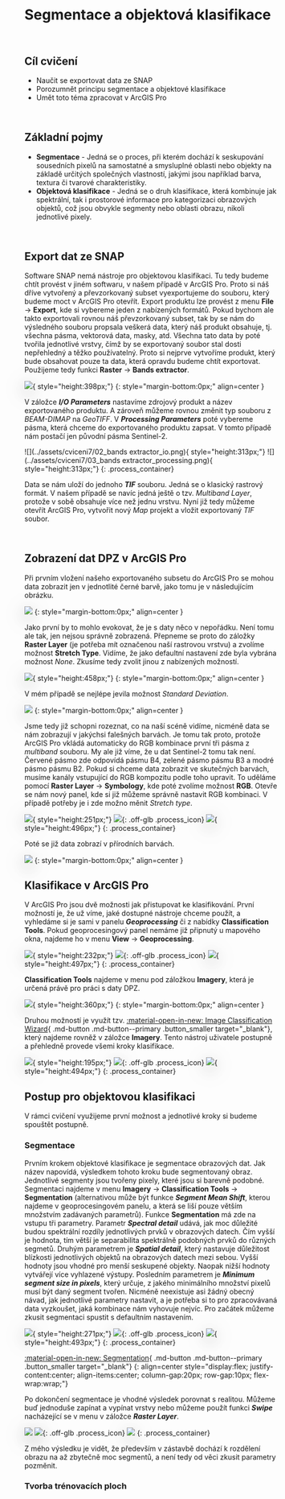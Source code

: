 <style>
  .md-typeset__scrollwrap {text-align: center ;}
  table th {text-align: center !important;}
  table td {text-align: center !important;}
  h2 {font-weight:700 !important;}                                                                   /* Pokus – zmena formatu nadpisu 2 */
  figcaption {font-size:12px;margin-top:5px !important;text-align:center;line-height:1.2em;}         /* Formatovani Popisku obrazku */
  hr.l1 {background-color:var(--md-primary-fg-color);height:2px;margin-bottom:3em !important;}       /* Formatovani Break Line – LEVEL 1 */
  img,iframe {filter:drop-shadow(0 10px 16px rgba(0,0,0,0.2)) drop-shadow(0 6px 20px rgba(0,0,0,0.2)) !important; object-fit:contain;} /* Stin pod obrazky a videi */

  /* TLACITKA */
  .md-button {text-align:center;transition: all .1s ease-in-out !important;}  /* Button – zarovnani textu */
  .md-button:hover {transform: scale(1.04);opacity:.8;background-color:var(--md-primary-fg-color) !important;border-color:var(--md-primary-fg-color) !important;color:var(--md-primary-bg-color) !important;/*filter: brightness(80%);*/}            /* Button Hover – animace zvetseni a zmeny barvy */
  .md-button:focus {opacity:.8;background-color:var(--md-primary-fg-color) !important;border-color:var(--md-primary-fg-color) !important;color:var(--md-primary-bg-color) !important;}                                                                /* Button Focus – stejny vzhled jako hover */
  .url-name {line-height:1.2;/*padding-top:5px !important;*/}                 /* Button s URL */
  .url-name span:first-child {font-size:.7em; font-weight:300;}               /* Button s URL – format*/
  .url-name span.twemoji {vertical-align:-0px;}                               /* Button s URL – zarovnani ikony*/
  .md-button.button_smaller {font-size:smaller; padding:1px 5px;}             /* Mensi button (bez URL) */

  /* FLEXBOXY */
  .process_container {display:flex !important; justify-content:center; align-items:center; column-gap:calc((100vw * 0.03) - 6px);} /* Kontejner pro content = FlexBox */
  .process_container div {display:flex;}                                                                                           /* Obsah (obrazky a sipky) */
  .process_container .process_icon {width:/*40px*/calc((100vw * 0.01) + 25px); flex-shrink:0;filter:none !important;}              /* Velikost ikony (bacha na mobily) */
  .process_container img {max-height:600px; display:flex;}                                    /* Obrazky ve flexboxech maji maximalni vysku */
</style>

# Segmentace a objektová klasifikace

<hr class="l1">

## Cíl cvičení

- Naučit se exportovat data ze SNAP
- Porozumnět principu segmentace a objektové klasifikace
- Umět toto téma zpracovat v ArcGIS Pro

<hr class="l1">

## Základní pojmy

- **Segmentace** - Jedná se o proces, při kterém dochází k seskupování sousedních pixelů na samostatné a smysluplné oblasti nebo objekty na základě určitých společných vlastností, jakými jsou například barva, textura či tvarové charakteristiky.
- **Objektová klasifikace** - Jedná se o druh klasifikace, která kombinuje jak spektrální, tak i prostorové informace pro kategorizaci obrazových objektů, což jsou obvykle segmenty nebo oblasti obrazu, nikoli jednotlivé pixely.

<hr class="l1">

## Export dat ze SNAP

Software SNAP nemá nástroje pro objektovou klasifikaci. Tu tedy budeme chtít provést v jiném softwaru, v našem případě v ArcGIS Pro. Proto si náš dříve vytvořený a převzorkovaný subset vyexportujeme do souboru, který budeme moct v ArcGIS Pro otevřít. Export produktu lze provést z menu **File** → **Export**, kde si vybereme jeden z nabízených formátů. Pokud bychom ale takto exportovali rovnou náš převzorkovaný subset, tak by se nám do výsledného souboru propsala veškerá data, který náš produkt obsahuje, tj. všechna pásma, vektorová data, masky, atd. Všechna tato data by poté tvořila jednotlivé vrstvy, čímž by se exportovaný soubor stal dosti nepřehledný a těžko používatelný. Proto si nejprve vytvoříme produkt, který bude obsahovat pouze ta data, která opravdu budeme chtít exportovat. Použijeme tedy funkci **Raster** → **Bands extractor**.

![](../assets/cviceni7/01_band_extractor_menu.png){ style="height:398px;"}
{: style="margin-bottom:0px;" align=center }

V záložce ***I/O Parameters*** nastavíme zdrojový produkt a název exportovaného produktu. A zároveň můžeme rovnou změnit typ souboru z *BEAM-DIMAP* na *GeoTIFF*. V ***Processing Parameters*** poté vybereme pásma, která chceme do exportovaného produktu zapsat. V tomto případě nám postačí jen původní pásma Sentinel-2.

![](../assets/cviceni7/02_bands extractor_io.png){ style="height:313px;"}
![](../assets/cviceni7/03_bands extractor_processing.png){ style="height:313px;"}
{: .process_container}

Data se nám uloží do jednoho ***TIF*** souboru. Jedná se o klasický rastrový formát. V našem případě se navíc jedná ještě o tzv. *Multiband Layer*, protože v sobě obsahuje více než jednu vrstvu. Nyní již tedy můžeme otevřít ArcGIS Pro, vytvořit nový *Map* projekt a vložit exportovaný *TIF* soubor.

<hr class="l1">

## Zobrazení dat DPZ v ArcGIS Pro

Při prvním vložení našeho exportovaného subsetu do ArcGIS Pro se mohou data zobrazit jen v jednotlité černé barvě, jako tomu je v následujícím obrázku.

![](../assets/cviceni7/04_arcgis_pro.png)
{: style="margin-bottom:0px;" align=center }

Jako první by to mohlo evokovat, že je s daty něco v nepořádku. Není tomu ale tak, jen nejsou správně zobrazená. Přepneme se proto do záložky **Raster Layer** (je potřeba mít označenou naší rastrovou vrstvu) a zvolíme možnost **Stretch Type**. Vidíme, že jako defaultní nastavení zde byla vybrána možnost *None*. Zkusíme tedy zvolit jinou z nabízených možností.

![](../assets/cviceni7/05_stretch_type.png){ style="height:458px;"}
{: style="margin-bottom:0px;" align=center }

V mém případě se nejlépe jevila možnost *Standard Deviation*.

![](../assets/cviceni7/06_stdev_stretch.png)
{: style="margin-bottom:0px;" align=center }

Jsme tedy již schopni rozeznat, co na naší scéně vidíme, nicméně data se nám zobrazují v jakýchsi falešných barvách. Je tomu tak proto, protože ArcGIS Pro vkládá automaticky do RGB kombinace první tři pásma z *multiband* souboru. My ale již víme, že u dat Sentinel-2 tomu tak není. Červené pásmo zde odpovídá pásmu B4, zelené pásmo pásmu B3 a modré pásmo pásmu B2. Pokud si chceme data zobrazit ve skutečných barvách, musíme kanály vstupující do RGB kompozitu podle toho upravit. To uděláme pomocí **Raster Layer** → **Symbology**, kde poté zvolíme možnost **RGB**. Otevře se nám nový panel, kde si již můžeme správně nastavit RGB kombinaci. V případě potřeby je i zde možno měnit *Stretch type*.

![](../assets/cviceni7/07_symbology_menu.png){ style="height:251px;"}
![](../assets/arrow.svg){: .off-glb .process_icon}
![](../assets/cviceni7/08_symbology_settings.png){ style="height:496px;"}
{: .process_container}

Poté se již data zobrazí v přírodních barvách.

![](../assets/cviceni7/09_true_color.png)
{: style="margin-bottom:0px;" align=center }

## Klasifikace v ArcGIS Pro

V ArcGIS Pro jsou dvě možnosti jak přistupovat ke klasifikování. První možností je, že už víme, jaké dostupné nástroje chceme použít, a vyhledáme si je sami v panelu ***Geoprocessing*** či z nabídky **Classification Tools**. Pokud geoprocesingový panel nemáme již připnutý u mapového okna, najdeme ho v menu **View** → **Geoprocessing**.

![](../assets/cviceni7/10_geoprocessing_menu.png){ style="height:232px;"}
![](../assets/arrow.svg){: .off-glb .process_icon}
![](../assets/cviceni7/11_geoprocessing_pane.png){ style="height:497px;"}
{: .process_container}

**Classification Tools** najdeme v menu pod záložkou **Imagery**, která je určená právě pro práci s daty DPZ.

![](../assets/cviceni7/12_classification_tools.png){ style="height:360px;"}
{: style="margin-bottom:0px;" align=center }

Druhou možností je využít tzv. [:material-open-in-new: Image Classification Wizard](https://pro.arcgis.com/en/pro-app/latest/help/analysis/image-analyst/the-image-classification-wizard.htm){ .md-button .md-button--primary .button_smaller target="_blank"}, který najdeme rovněž v záložce **Imagery**. Tento nástroj uživatele postupně a přehledně provede všemi kroky klasifikace.

![](../assets/cviceni7/13_classification_wizard_menu.png){ style="height:195px;"}
![](../assets/arrow.svg){: .off-glb .process_icon}
![](../assets/cviceni7/14_classification_wizard_pane.png){ style="height:494px;"}
{: .process_container}

## Postup pro objektovou klasifikaci

V rámci cvičení využijeme první možnost a jednotlivé kroky si budeme spouštět postupně.

### Segmentace

Prvním krokem objektové klasifikace je segmentace obrazových dat. Jak název napovídá, výsledkem tohoto kroku bude segmentovaný obraz. Jednotlivé segmenty jsou tvořeny pixely, které jsou si barevně podobné. Segmentaci najdeme v menu **Imagery** → **Classification Tools** → **Segmentation** (alternativou může být funkce ***Segment Mean Shift***, kterou najdeme v geoprocesingovém panelu, a která se liší pouze větším množstvím zadávaných parametrů). Funkce **Segmentation** má zde na vstupu tři parametry. Parametr ***Spectral detail*** udává, jak moc důležité budou spektrální rozdíly jednotlivých prvků v obrazových datech. Čím vyšší je hodnota, tím větší je separabilita spektrálně podobných prvků do různých segmetů. Druhým parametrem je ***Spatial detail***, který nastavuje důležitost blízkosti jednotlivých objektů na obrazových datech mezi sebou. Vyšší hodnoty jsou vhodné pro menší seskupené objekty. Naopak nižší hodnoty vytvářejí více vyhlazené výstupy. Posledním parametrem je ***Minimum segment size in pixels***, který určuje, z jakého minimálního množství pixelů musí být daný segment tvořen. Nicméně neexistuje asi žádný obecný návad, jak jednotlivé parametry nastavit, a je potřeba si to pro zpracovávaná data vyzkoušet, jaká kombinace nám vyhovuje nejvíc. Pro začátek můžeme zkusit segmentaci spustit s defaultním nastavením.

![](../assets/cviceni7/15_segmentation_menu.png){ style="height:271px;"}
![](../assets/arrow.svg){: .off-glb .process_icon}
![](../assets/cviceni7/16_segmentation_pane.png){ style="height:493px;"}
{: .process_container}

[:material-open-in-new: Segmentation](https://pro.arcgis.com/en/pro-app/latest/help/analysis/image-analyst/segmentation.htm){ .md-button .md-button--primary .button_smaller target="_blank"}
{: align=center style="display:flex; justify-content:center; align-items:center; column-gap:20px; row-gap:10px; flex-wrap:wrap;"}

Po dokončení segmentace je vhodné výsledek porovnat s realitou. Můžeme buď jednoduše zapínat a vypínat vrstvy nebo můžeme použít funkci ***Swipe*** nacházející se v menu v záložce ***Raster Layer***.

![](../assets/cviceni7/17_swipe_menu.png)
![](../assets/arrow.svg){: .off-glb .process_icon}
![](../assets/cviceni7/18_swiping.png)
{: .process_container}

Z mého výsledku je vidět, že především v zástavbě dochází k rozdělení obrazu na až zbytečně moc segmentů, a není tedy od věci zkusit parametry pozměnit.

### Tvorba trénovacích ploch